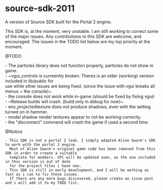 # source-sdk-2011
A version of Source SDK built for the Portal 2 engine.

This SDK is, at the moment, very unstable. I am still working to correct some of the major issues.
Any contributions to this SDK are welcome, and encouraged. The issues in the TODO list below are 
my top priority at the moment.

@TODO<br>
<p>
	- The particles library does not function properly, particles do not show in game.<br>
	- ~vgui_controls is curreently broken. Theres is an older (working) version included in lib/public for<br>
	  	use while other issues are being fixed. (since the issue with vgui breaks all menus + the console)~<br>
	- the console does not work while in-game (should be fixed by fixing vgui)<br>
	- ~Release builds will crash. (build only in debug for now)~<br>
	- env_projectedtexture does not produce shadows, even with the setting turned on in hammer.<br>
	- model shadow render textures appear to not be working correctly.<br>
	- the "disconnect" command will crash the game if used a second time.<br>
</p>

@Notice

	- This SDK is not a portal 2 leak. I simply adapted Alien Swarm's SDK to work with the portal 2 engine.
	  Most of Alien Swarm's original game code has been removed from this SDK in order to create a suitable
	  template for modders. VPC will be updated soon, as the one included in this version is out of date 
	  for the project files i have now.
	- This SDK is still in early development, and I will be working as fast as i can to fix these issues. 
	  If there are any more bugs discovered, please create an issue post and i will add it to my TODO list.
